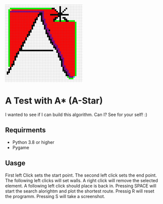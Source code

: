 
<img src="./img/astar.jpg" width="250px">

# A Test with A* (A-Star)
I wanted to see if I can build this algorithm. Can I? See for your self! :)

## Requirments
* Python 3.8 or higher
* Pygame


## Uasge
First left Click sets the start point. The second left click sets the end point. The following left clicks will set walls.
A right click will remove the selected element. A following left click should place is back in. 
Pressing SPACE will start the search alorightm and plot the shortest route.
Pressig R will reset the programm.
Pressing S will take a screenshot.